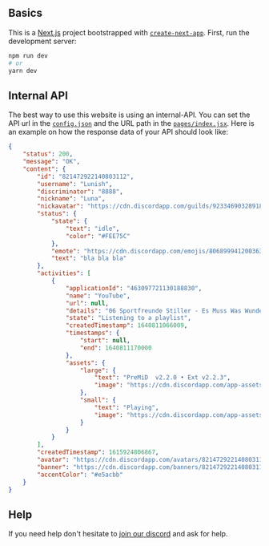 ## Basics
This is a [Next.js](https://nextjs.org/) project bootstrapped with [`create-next-app`](https://github.com/vercel/next.js/tree/canary/packages/create-next-app).
First, run the development server:

```bash
npm run dev
# or
yarn dev
```

## Internal API
The best way to use this website is using an internal-API.
You can set the API url in the [`config.json`](https://github.com/Luna-devv/luna-site/blob/main/config.json#L2) and the URL path in the [`pages/index.jsx`](https://github.com/Luna-devv/luna-site/blob/main/pages/index.jsx#L96).
Here is an example on how the response data of your API should look like: 
```json
{
    "status": 200,
    "message": "OK",
    "content": {
        "id": "821472922140803112",
        "username": "Lunish",
        "discriminator": "8888",
        "nickname": "Luna",
        "nickavatar": "https://cdn.discordapp.com/guilds/923346903289184336/users/821472922140803112/avatars/f78efecce67311140d1cdcd67446768d.png?size=2048",
        "status": {
            "state": {
                "text": "idle",
                "color": "#FEE75C"
            },
            "emote": "https://cdn.discordapp.com/emojis/806899941200363582.png?size=2048",
            "text": "bla bla bla"
        },
        "activities": [
            {
                "applicationId": "463097721130188830",
                "name": "YouTube",
                "url": null,
                "details": "06 Sportfreunde Stiller - Es Muss Was Wunderbares Sein Von Mir Geliebt Zu Werden",
                "state": "Listening to a playlist",
                "createdTimestamp": 1640811066009,
                "timestamps": {
                    "start": null,
                    "end": 1640811170000
                },
                "assets": {
                    "large": {
                        "text": "PreMiD  v2.2.0 • Ext v2.2.3",
                        "image": "https://cdn.discordapp.com/app-assets/463097721130188830/513734690272968717.png"
                    },
                    "small": {
                        "text": "Playing",
                        "image": "https://cdn.discordapp.com/app-assets/463097721130188830/493061639994867714.png"
                    }
                }
            }
        ],
        "createdTimestamp": 1615924806867,
        "avatar": "https://cdn.discordapp.com/avatars/821472922140803112/22c9e9cbae3d9a7dffeb398c65b19582.png?size=1024",
        "banner": "https://cdn.discordapp.com/banners/821472922140803112/d5e6e489192492b43660a6a09359fd53.png?size=600",
        "accentColor": "#e5acbb"
    }
}
```

## Help
If you need help don't hesitate to [join our discord](https://waya.one/go/discord) and ask for help.
